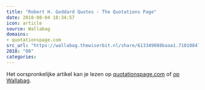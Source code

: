 ```yaml
---
title: "Robert H. Goddard Quotes - The Quotations Page"
date: 2018-08-04 18:34:57
icon: article
source: Wallabag
domains:
- quotationspage.com
src_url: "https://wallabag.thewiserbit.nl/share/613349088baaa1.71010847"
2018: "08"
categories:
---
```

Het oorspronkelijke artikel kan je lezen op [quotationspage.com](http://www.quotationspage.com/quotes/Robert_H._Goddard/) of [op Wallabag](https://wallabag.thewiserbit.nl/share/613349088baaa1.71010847). 